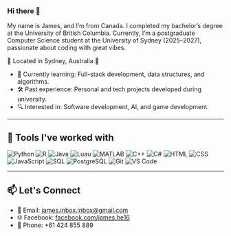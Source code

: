 ### Hi there 👋  
My name is James, and I’m from Canada. I completed my bachelor’s degree at the University of British Columbia. Currently, I’m a postgraduate Computer Science student at the University of Sydney (2025–2027), passionate about coding with great vibes.

📍 Located in Sydney, Australia 🦘

- 🌱 Currently learning: Full-stack development, data structures, and algorithms.  
- 🛠️ Past experience: Personal and tech projects developed during university.  
- 🔍 Interested in: Software development, AI, and game development.

---

## 🧰 Tools I've worked with

![Python](https://img.shields.io/badge/-Python-3776AB?style=flat-square&logo=python&logoColor=white)
![R](https://img.shields.io/badge/-R-276DC3?style=flat-square&logo=r&logoColor=white)
![Java](https://img.shields.io/badge/-Java-007396?style=flat-square&logo=java&logoColor=white)
![Luau](https://img.shields.io/badge/-Luau-000000?style=flat-square&logo=roblox&logoColor=white)
![MATLAB](https://img.shields.io/badge/-MATLAB-0076A8?style=flat-square&logo=mathworks&logoColor=white)
![C++](https://img.shields.io/badge/-C++-00599C?style=flat-square&logo=c%2B%2B&logoColor=white)
![C#](https://img.shields.io/badge/-C%23-239120?style=flat-square&logo=c-sharp&logoColor=white)
![HTML](https://img.shields.io/badge/-HTML5-E34F26?style=flat-square&logo=html5&logoColor=white)
![CSS](https://img.shields.io/badge/-CSS3-1572B6?style=flat-square&logo=css3)
![JavaScript](https://img.shields.io/badge/-JavaScript-F7DF1E?style=flat-square&logo=javascript&logoColor=black)
![SQL](https://img.shields.io/badge/-SQL-4479A1?style=flat-square&logo=mysql&logoColor=white)
![PostgreSQL](https://img.shields.io/badge/-PostgreSQL-336791?style=flat-square&logo=postgresql&logoColor=white)
![Git](https://img.shields.io/badge/-Git-F05032?style=flat-square&logo=git&logoColor=white)
![VS Code](https://img.shields.io/badge/-VS%20Code-007ACC?style=flat-square&logo=visual-studio-code)



---

## 📫 Let's Connect

- 📧 Email: james.inbox.inbox@gmail.com  
- 🌐 Facebook: [facebook.com/james.he16](https://facebook.com/james.he16)  
- 📱 Phone: +61 424 855 889

